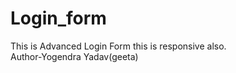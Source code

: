 # Login_form
This is Advanced Login Form this is responsive also.
<br>
Author-Yogendra Yadav(geeta)
